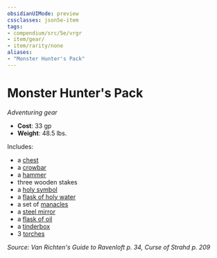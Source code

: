 ```yaml
---
obsidianUIMode: preview
cssclasses: json5e-item
tags:
- compendium/src/5e/vrgr
- item/gear/
- item/rarity/none
aliases: 
- "Monster Hunter's Pack"
---
```

# Monster Hunter's Pack
*Adventuring gear*  

- **Cost**: 33 gp
- **Weight**: 48.5 lbs.

Includes:

- a [chest](2-Mechanics/CLI/items/chest.md)  
- a [crowbar](2-Mechanics/CLI/items/crowbar.md)  
- a [hammer](2-Mechanics/CLI/items/hammer.md)  
- three wooden stakes  
- a [holy symbol](2-Mechanics/CLI/items/holy-symbol.md)  
- a [flask of holy water](2-Mechanics/CLI/items/holy-water-flask.md)  
- a set of [manacles](2-Mechanics/CLI/items/manacles.md)  
- a [steel mirror](2-Mechanics/CLI/items/steel-mirror.md)  
- a [flask of oil](2-Mechanics/CLI/items/oil-flask.md)  
- a [tinderbox](2-Mechanics/CLI/items/tinderbox.md)  
- 3 [torches](2-Mechanics/CLI/items/torch.md)  

*Source: Van Richten's Guide to Ravenloft p. 34, Curse of Strahd p. 209*